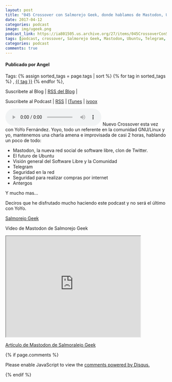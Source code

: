 ```yaml
---
layout: post
title: "045 Crossover con Salmorejo Geek, donde hablamos de Mastodon, Ubuntu, Telegram y mucho mas..."
date: 2017-04-12
categories: podcast
image: img/ugeek.png
podcast_link: https://ia801505.us.archive.org/27/items/045CrossoverConSalmorejoGeek/%23045%20Crossover%20con%20Salmorejo%20Geek.mp3
tags: [podcast, crossover, Salmorejo Geek, Mastodon, Ubuntu, Telegram, Antergos, Seguridad, Software Libre]
categories: podcast
comments: true
---
```

#### Publicado por Angel
Tags: {% assign sorted_tags = page.tags | sort %} {% for tag in sorted_tags %} , <span class="tag"><a href="/tag#{{ tag }}">{{ tag }}</a></span> {% endfor %},

Suscribete al Blog  |  [RSS del Blog](http://feeds.feedburner.com/uGeekBlog) |   

Suscribete al Podcast  |  [RSS](http://feeds.feedburner.com/ugeek) | [ITunes](https://itunes.apple.com/us/podcast/ugeek/id1201421866?mt=2) | [ivoox](https://www.ivoox.com/podcast-ugeek_sq_f1383493_1.html)   

<audio controls>
  <source src="https://ia801505.us.archive.org/27/items/045CrossoverConSalmorejoGeek/%23045%20Crossover%20con%20Salmorejo%20Geek.mp3" type="audio/mpeg">
Your browser does not support the audio element.
</audio>
<!-- ---------------------------------------------------Pon aquí el audio-------------------------------------------------------- -->
Nuevo Crossover esta vez con YoYo Fernández. Yoyo, todo un referente en la comunidad GNU/Linux y yo, mantenemos una charla amena e improvisada de casi 2 horas, hablando un poco de todo:


* Mastodon, la nueva red social de software libre, clon de Twitter.
* El futuro de Ubuntu
* Visión general del Software Libre y la Comunidad
* Telegram
* Seguridad en la red
* Seguridad para realizar compras por internet
* Antergos


Y mucho mas…


Deciros que he disfrutado mucho haciendo este podcast y no será el último con YoYo.


[Salmorejo Geek](https://salmorejogeek.com/)


Video de Mastodon de Salmorejo Geek

<iframe width="420" height="315"
src="https://www.youtube.com/embed/XWI7oVC8lrU">
</iframe>

[Artículo de Mastodon de Salmoralejo Geek](https://salmorejogeek.com/2017/04/09/conociendo-mastodon-red-social-libre-y-descentralizada-compatible-con-gnu-social/)
<!-- -------------------------------------Aquí abajo los comentarios -------------------------------------------  -->
{% if page.comments %}
<div id="disqus_thread"></div>
<script>

/**
*  RECOMMENDED CONFIGURATION VARIABLES: EDIT AND UNCOMMENT THE SECTION BELOW TO INSERT DYNAMIC VALUES FROM YOUR PLATFORM OR CMS.
*  LEARN WHY DEFINING THESE VARIABLES IS IMPORTANT: https://disqus.com/admin/universalcode/#configuration-variables*/
/*
var disqus_config = function () {
this.page.url = PAGE_URL;  // Replace PAGE_URL with your page's canonical URL variable
this.page.identifier = PAGE_IDENTIFIER; // Replace PAGE_IDENTIFIER with your page's unique identifier variable
};
*/
(function() { // DON'T EDIT BELOW THIS LINE
var d = document, s = d.createElement('script');
s.src = 'https://https-angelbcn-github-io-ugeek.disqus.com/embed.js';
s.setAttribute('data-timestamp', +new Date());
(d.head || d.body).appendChild(s);
})();
</script>
<noscript>Please enable JavaScript to view the <a href="https://disqus.com/?ref_noscript">comments powered by Disqus.</a></noscript>
                                
{% endif %}

<script id="dsq-count-scr" src="//https-angelbcn-github-io-ugeek.disqus.com/count.js" async></script>



